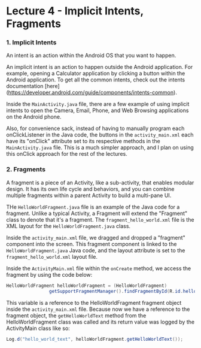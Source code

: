 # Lecture 4 - Implicit Intents, Fragments
### 1. Implicit Intents
An intent is an action within the Android OS that you want to happen.

An implicit intent is an action to happen outside the Android application. For example, opening a
Calculator application by clicking a button within the Android application. To get all the common intents,
check out the intents documentation [here] (https://developer.android.com/guide/components/intents-common).

Inside the ```MainActivity.java``` file, there are a few example of using implicit intents to open
the Camera, Email, Phone, and Web Browsing applications on the Android phone.

Also, for convenience sack, instead of having to manually program each onClickListener in the Java code,
the buttons in the ```activity_main.xml``` each have its "onClick" attribute set to its respective
methods in the ```MainActivity.java``` file. This is a much simpler approach, and I plan on using this
onClick approach for the rest of the lectures.

### 2. Fragments
A fragment is a piece of an Activity, like a sub-activity, that enables modular design. It has its
own life cycle and behaviors, and you can combine multiple fragments within a parent Activity to
build a multi-pane UI.

THe ```HelloWorldFragment.java``` file is an example of the Java code for a fragment. Unlike a typical
Activity, a Fragment will extend the "Fragment" class to denote that it's a fragment. The
```fragment_hello_world.xml``` file is the XML layout for the ```HelloWorldFragment.java``` class.

Inside the ```activity_main.xml``` file, we dragged and dropped a "fragment" component into the screen.
This fragment component is linked to the ```HelloWorldFragment.java``` Java code, and the layout attribute
is set to the ```fragment_hello_world.xml``` layout file.

Inside the ```ActivityMain.xml``` file within the ```onCreate``` method, we access the fragment by
using the code below:
```java
HelloWorldFragment helloWorldFragment = (HelloWorldFragment)
                getSupportFragmentManager().findFragmentById(R.id.helloWorldFragment);
```

This variable is a reference to the HelloWorldFragment fragment object inside the ```activity_main.xml``` file.
Because now we have a reference to the fragment object, the ```getHelloWorldText``` method from the
HelloWorldFragment class was called and its return value was logged by the ActivityMain class like so:
```java
Log.d("hello_world_text", helloWorldFragment.getHelloWorldText());
```